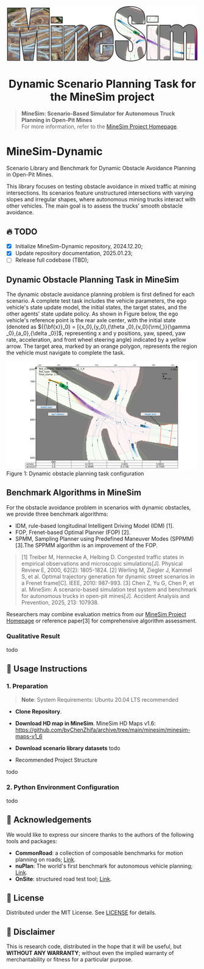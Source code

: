 <p align="center">
    <img src="https://raw.githubusercontent.com/byChenZhifa/archive/main/minesim/minesim-web-figures/logo_minesim_big.png" alt="Logo" width="500">
    <h1 align="center">Dynamic Scenario Planning Task for the MineSim project</h1>

</p>

> **MineSim: Scenario-Based Simulator for Autonomous Truck Planning in Open-Pit Mines** <br>
> For more information, refer to the [MineSim Project Homepage](https://buaa-trans-mine-group.github.io/minesim/).

# MineSim-Dynamic

Scenario Library and Benchmark for Dynamic Obstacle Avoidance Planning in Open-Pit Mines.

This library focuses on testing obstacle avoidance in mixed traffic at mining intersections. Its scenarios feature unstructured intersections with varying slopes and irregular shapes, where autonomous mining trucks interact with other vehicles. The main goal is to assess the trucks’ smooth obstacle avoidance.

## :fire: TODO

- [x] Initialize MineSim-Dynamic repository, 2024.12.20;
- [x] Update repository documentation, 2025.01.23;
- [ ] Release full codebase (TBD);

## Dynamic Obstacle Planning Task in MineSim

The dynamic obstacle avoidance planning problem is first defined for each scenario. A complete test task includes the vehicle parameters, the ego vehicle's state update model, the initial states, the target states, and the other agents' state update policy. As shown in Figure below, the ego vehicle's reference point is the rear axle center, with the initial state (denoted as ${{\bf{x}}_0} = [{x_0},{y_0},{\theta _0},{v_0}{\rm{,}}{\gamma _0},{a_0},{\delta _0}]$, representing x and y positions, yaw, speed, yaw rate, acceleration, and front wheel steering angle) indicated by a yellow arrow. The target area, marked by an orange polygon, represents the region the vehicle must navigate to complete the task.

![alt text](./figures/Dynamic-Obstacle-Planning-Task-in-MineSim.png)
Figure 1: Dynamic obstacle planning task configuration

## Benchmark Algorithms in MineSim

For the obstacle avoidance problem in scenarios with dynamic obstacles, we provide three benchmark algorithms:

- IDM, rule-based longitudinal Intelligent Driving Model (IDM) [1].
- FOP, Frenet-based Optimal Planner (FOP) [2].
- SPMM, Sampling Planner using Predefined Maneuver Modes (SPPMM) [3].The SPPMM algorithm is an improvement of the FOP.

> [1] Treiber M, Hennecke A, Helbing D. Congested traffic states in empirical observations and microscopic simulations[J]. Physical Review E, 2000, 62(2): 1805-1824.
> [2] Werling M, Ziegler J, Kammel S, et al. Optimal trajectory generation for dynamic street scenarios in a Frenet frame[C]. IEEE, 2010: 987-993.
> [3] Chen Z, Yu G, Chen P, et al. MineSim: A scenario-based simulation test system and benchmark for autonomous trucks in open-pit mines[J]. Accident Analysis and Prevention, 2025, 213: 107938.

Researchers may combine evaluation metrics from our [MineSim Project Homepage](https://buaa-trans-mine-group.github.io/minesim/) or reference paper[3] for comprehensive algorithm assessment.

### Qualitative Result

todo

## :truck: Usage Instructions

### 1. Preparation

> **Note**: System Requirements: Ubuntu 20.04 LTS recommended

- **Clone Repository**.

- **Download HD map in MineSim**.
  MineSim HD Maps v1.6: https://github.com/byChenZhifa/archive/tree/main/minesim/minesim-maps-v1_6

- **Download scenario library datasets**
  todo
- Recommended Project Structure

todo

### 2. Python Environment Configuration

todo

## :tada: Acknowledgements

We would like to express our sincere thanks to the authors of the following tools and packages:

- **CommonRoad**: a collection of composable benchmarks for motion planning on roads; [Link](https://commonroad.in.tum.de/).
- **nuPlan**: The world's first benchmark for autonomous vehicle planning; [Link](https://www.nuscenes.org/nuplan).
- **OnSite**: structured road test tool; [Link](https://github.com/yangyh408/onsite-structured-test).

## :tada: License

Distributed under the MIT License. See [LICENSE](https://opensource.org/licenses/MIT) for details.

## :tada: Disclaimer

This is research code, distributed in the hope that it will be useful, but **WITHOUT ANY WARRANTY**; without even the implied warranty of merchantability or fitness for a particular purpose.
